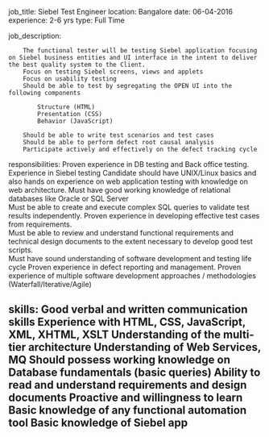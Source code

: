 job_title: Siebel Test Engineer
location: Bangalore
date: 06-04-2016
experience: 2-6 yrs
type: Full Time



job_description:  
        
        The functional tester will be testing Siebel application focusing on Siebel business entities and UI interface in the intent to deliver the best quality system to the Client.
        Focus on testing Siebel screens, views and applets
        Focus on usability testing
        Should be able to test by segregating the OPEN UI into the following components

            Structure (HTML)
            Presentation (CSS)
            Behavior (JavaScript)

        Should be able to write test scenarios and test cases
        Should be able to perform defect root causal analysis
        Participate actively and effectively on the defect tracking cycle
    
responsibilities: 
        Proven experience in DB testing and Back office testing. 
        Experience in  Siebel testing 
        Candidate should have UNIX/Linux basics and also hands on experience on web application testing with knowledge on web architecture. 
        Must have good working knowledge of relational databases like Oracle or SQL Server  
        Must be able to create and execute complex SQL queries to validate test results independently. 
        Proven experience in developing effective test cases from requirements.  
        Must be able to review and understand functional requirements and technical design documents to the extent necessary to develop good test scripts.  
        Must have sound understanding of software development and testing life cycle 
        Proven experience in defect reporting and management. 
        Proven experience of multiple software development approaches / methodologies (Waterfall/Iterative/Agile) 
 


skills: 
  Good verbal and written communication skills 
  Experience with HTML, CSS, JavaScript, XML, XHTML, XSLT                                                                                                                                                                                  Understanding of the multi-tier architecture 
  Understanding of Web Services, MQ 
  Should possess working knowledge on Database fundamentals (basic queries) 
  Ability to read and understand requirements and design documents 
  Proactive and willingness to learn 
  Basic knowledge of any functional automation tool 
  Basic knowledge of Siebel app    
---
